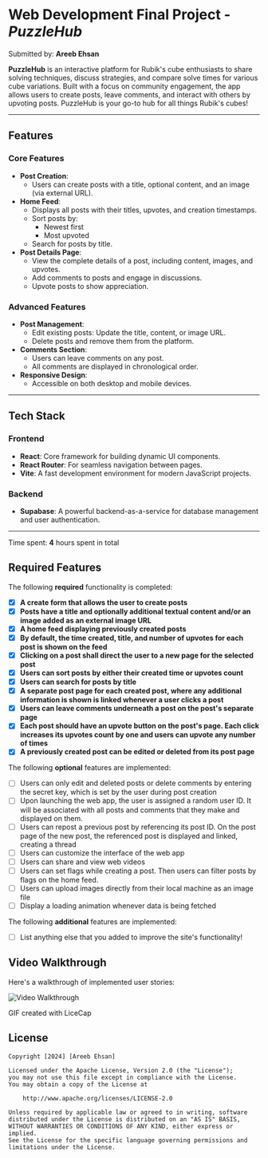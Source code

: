 # Web Development Final Project - *PuzzleHub*

Submitted by: **Areeb Ehsan**

**PuzzleHub** is an interactive platform for Rubik's cube enthusiasts to share solving techniques, discuss strategies, and compare solve times for various cube variations. Built with a focus on community engagement, the app allows users to create posts, leave comments, and interact with others by upvoting posts. PuzzleHub is your go-to hub for all things Rubik's cubes!

---

## Features

### Core Features
- **Post Creation**:
  - Users can create posts with a title, optional content, and an image (via external URL).
- **Home Feed**:
  - Displays all posts with their titles, upvotes, and creation timestamps.
  - Sort posts by:
    - Newest first
    - Most upvoted
  - Search for posts by title.
- **Post Details Page**:
  - View the complete details of a post, including content, images, and upvotes.
  - Add comments to posts and engage in discussions.
  - Upvote posts to show appreciation.

### Advanced Features
- **Post Management**:
  - Edit existing posts: Update the title, content, or image URL.
  - Delete posts and remove them from the platform.
- **Comments Section**:
  - Users can leave comments on any post.
  - All comments are displayed in chronological order.
- **Responsive Design**:
  - Accessible on both desktop and mobile devices.

---

## Tech Stack

### Frontend
- **React**: Core framework for building dynamic UI components.
- **React Router**: For seamless navigation between pages.
- **Vite**: A fast development environment for modern JavaScript projects.

### Backend
- **Supabase**: A powerful backend-as-a-service for database management and user authentication.

---

Time spent: **4** hours spent in total

## Required Features

The following **required** functionality is completed:

- [X] **A create form that allows the user to create posts**
- [X] **Posts have a title and optionally additional textual content and/or an image added as an external image URL**
- [X] **A home feed displaying previously created posts**
- [X] **By default, the time created, title, and number of upvotes for each post is shown on the feed**
- [X] **Clicking on a post shall direct the user to a new page for the selected post**
- [X] **Users can sort posts by either their created time or upvotes count**
- [X] **Users can search for posts by title**
- [X] **A separate post page for each created post, where any additional information is shown is linked whenever a user clicks a post**
- [X] **Users can leave comments underneath a post on the post's separate page**
- [X] **Each post should have an upvote button on the post's page. Each click increases its upvotes count by one and users can upvote any number of times**
- [X] **A previously created post can be edited or deleted from its post page**

The following **optional** features are implemented:

- [ ] Users can only edit and deleted posts or delete comments by entering the secret key, which is set by the user during post creation
- [ ] Upon launching the web app, the user is assigned a random user ID. It will be associated with all posts and comments that they make and displayed on them.
- [ ] Users can repost a previous post by referencing its post ID. On the post page of the new post, the referenced post is displayed and linked, creating a thread
- [ ] Users can customize the interface of the web app
- [ ] Users can share and view web videos
- [ ] Users can set flags while creating a post. Then users can filter posts by flags on the home feed.
- [ ] Users can upload images directly from their local machine as an image file
- [ ] Display a loading animation whenever data is being fetched

The following **additional** features are implemented:

* [ ] List anything else that you added to improve the site's functionality!

## Video Walkthrough

Here's a walkthrough of implemented user stories:

<img src='https://github.com/AreebEhsan/PuzzleHub/blob/main/PuzzleHub%20Demo.gif' title='Video Walkthrough' width='' alt='Video Walkthrough' />

<!-- Replace this with whatever GIF tool you used! -->
GIF created with LiceCap



## License

    Copyright [2024] [Areeb Ehsan]

    Licensed under the Apache License, Version 2.0 (the "License");
    you may not use this file except in compliance with the License.
    You may obtain a copy of the License at

        http://www.apache.org/licenses/LICENSE-2.0

    Unless required by applicable law or agreed to in writing, software
    distributed under the License is distributed on an "AS IS" BASIS,
    WITHOUT WARRANTIES OR CONDITIONS OF ANY KIND, either express or implied.
    See the License for the specific language governing permissions and
    limitations under the License.
